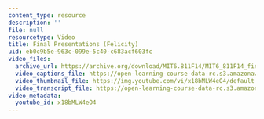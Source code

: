 ```yaml
---
content_type: resource
description: ''
file: null
resourcetype: Video
title: Final Presentations (Felicity)
uid: eb0c9b5e-963c-099e-5c40-c683acf603fc
video_files:
  archive_url: https://archive.org/download/MIT6.811F14/MIT6_811F14_final_presentations_300k.mp4
  video_captions_file: https://open-learning-course-data-rc.s3.amazonaws.com/6-811-principles-and-practice-of-assistive-technology-fall-2014/f03df8c8b8285e3eafe121e2030b25c5_x18bMLW4eO4.vtt
  video_thumbnail_file: https://img.youtube.com/vi/x18bMLW4eO4/default.jpg
  video_transcript_file: https://open-learning-course-data-rc.s3.amazonaws.com/6-811-principles-and-practice-of-assistive-technology-fall-2014/0d4cf2782bcdfec695d2aebea2e3e922_x18bMLW4eO4.pdf
video_metadata:
  youtube_id: x18bMLW4eO4
---
```


